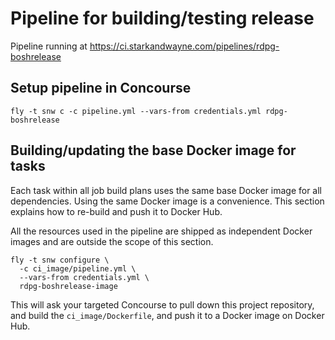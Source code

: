 Pipeline for building/testing release
=====================================

Pipeline running at https://ci.starkandwayne.com/pipelines/rdpg-boshrelease

Setup pipeline in Concourse
---------------------------

```
fly -t snw c -c pipeline.yml --vars-from credentials.yml rdpg-boshrelease
```

Building/updating the base Docker image for tasks
-------------------------------------------------

Each task within all job build plans uses the same base Docker image for all dependencies. Using the same Docker image is a convenience. This section explains how to re-build and push it to Docker Hub.

All the resources used in the pipeline are shipped as independent Docker images and are outside the scope of this section.

```
fly -t snw configure \
  -c ci_image/pipeline.yml \
  --vars-from credentials.yml \
  rdpg-boshrelease-image
```

This will ask your targeted Concourse to pull down this project repository, and build the `ci_image/Dockerfile`, and push it to a Docker image on Docker Hub.

